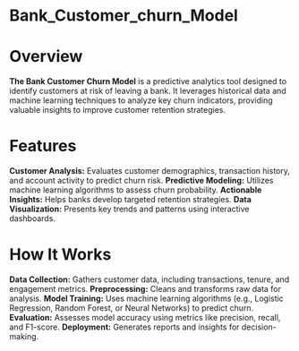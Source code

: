 # Bank_Customer_churn_Model
# Overview
**The Bank Customer Churn Model** is a predictive analytics tool designed to identify customers at risk of leaving a bank. It leverages historical data and machine learning techniques to analyze key churn indicators, providing valuable insights to improve customer retention strategies.

# Features
**Customer Analysis:** Evaluates customer demographics, transaction history, and account activity to predict churn risk.
**Predictive Modeling:** Utilizes machine learning algorithms to assess churn probability.
**Actionable Insights:** Helps banks develop targeted retention strategies.
**Data Visualization:** Presents key trends and patterns using interactive dashboards.

# How It Works
**Data Collection:** Gathers customer data, including transactions, tenure, and engagement metrics.
**Preprocessing:** Cleans and transforms raw data for analysis.
**Model Training:** Uses machine learning algorithms (e.g., Logistic Regression, Random Forest, or Neural Networks) to predict churn.
**Evaluation:** Assesses model accuracy using metrics like precision, recall, and F1-score.
**Deployment:** Generates reports and insights for decision-making.
